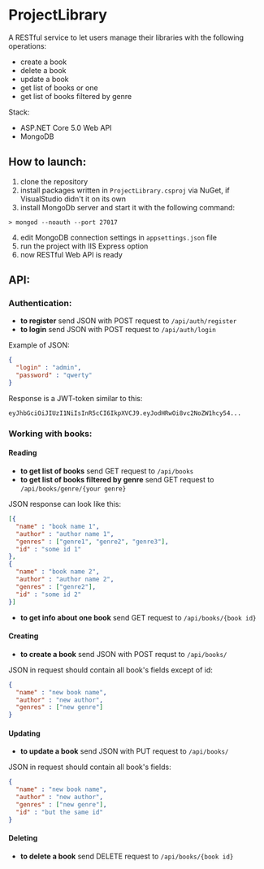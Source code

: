 # ProjectLibrary

A RESTful service to let users manage their libraries with the following operations:
- create a book
- delete a book
- update a book
- get list of books or one
- get list of books filtered by genre

Stack: 
- ASP.NET Core 5.0 Web API
- MongoDB

How to launch:
-----------------------------
1) clone the repository
2) install packages written in `ProjectLibrary.csproj` via NuGet, if VisualStudio didn't it on its own
3) install MongoDb server and start it with the following command: 
```
> mongod --noauth --port 27017
```
4) edit MongoDB connection settings in `appsettings.json` file 
5) run the project with IIS Express option
6) now RESTful Web API is ready

API:
-----------------------------
### Authentication:
- **to register** send JSON with POST request to `/api/auth/register`
- **to login** send JSON with POST request to `/api/auth/login`

Example of JSON:
```json
{
  "login" : "admin",
  "password" : "qwerty"
}
```
Response is a JWT-token similar to this:
```
eyJhbGciOiJIUzI1NiIsInR5cCI6IkpXVCJ9.eyJodHRwOi8vc2NoZW1hcy54...
```

### Working with books:
#### Reading
- **to get list of books** send GET request to `/api/books`
- **to get list of books filtered by genre** send GET request to `/api/books/genre/{your genre}`

JSON response can look like this:
```json
[{
  "name" : "book name 1",
  "author" : "author name 1",
  "genres" : ["genre1", "genre2", "genre3"],
  "id" : "some id 1"
},
{
  "name" : "book name 2",
  "author" : "author name 2",
  "genres" : ["genre2"],
  "id" : "some id 2"
}]
```

- **to get info about one book** send GET request to `/api/books/{book id}`

#### Creating
- **to create a book** send JSON with POST requst to `/api/books/`

JSON in request should contain all book's fields except of id:
```json
{
  "name" : "new book name",
  "author" : "new author",
  "genres" : ["new genre"]
}
```

#### Updating
- **to update a book** send JSON with PUT request to `/api/books/`

JSON in request should contain all book's fields:
```json
{
  "name" : "new book name",
  "author" : "new author",
  "genres" : ["new genre"],
  "id" : "but the same id"
}
```

#### Deleting
- **to delete a book** send DELETE request to `/api/books/{book id}`
